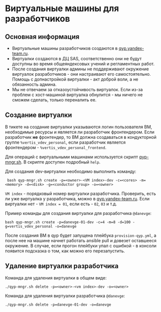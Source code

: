 # Виртуальные машины для разработчиков

## Основная информация

* Виртуальные машины разработчиков создаются в [qyp.yandex-team.ru](https://qyp.yandex-team.ru/).
* Виртуалки создаются в ДЦ SAS, соответственно они не будут доступны во время общеяндексовых учений и регламентных работ.
* После создания виртуалки админы не поддерживают окружение виртуалок разработчиков - они настраивают его самостоятельно. Помощь с допнастройкой виртуалки - акт доброй воли, а не обязанность админа.
* Мы не отвечаем за отказоустойчивость виртуалок. Если из-за проблем с хост-машиной виртуалка обнулится - мы ничего не сможем сделать, только переналить ее.

## Создание виртуалки

В тикете на создание виртуалки указываются логин пользователя ВМ, необходимые ресурсы и является ли разработчик фронтендером. Если разработчик **не** фронтендер, то ВМ должна создаваться в кондукторной группе `%vertis_vdev_personal`, если разработчик является фронтендером - `%vertis_vdev_personal_frontend`.

Для операций с виртуальными машинами используется скрипт [qyp-mngr.sh](https://a.yandex-team.ru/arc_vcs/classifieds/infra/admin-utils/qyp-mngr.sh). В скрипте доступен подробный `help`.

Для создания dev-виртуалки необходимо выполнить команду:

```
 bash qyp-mngr.sh create -p=<owner>-<VM index>-dev -c=<cores> -m=<memory> -d=<disk> -g=<conductor group> -o=<owner>
```

`VM index` - порядковый номер виртуалки разработчика. Проверить, есть ли уже виртуалка у разработчика, можно в [qyp.yandex-team.ru](https://qyp.yandex-team.ru/). Если виртуалки нет - `VM index = 01`, если есть - `02`, `03` и т.д.

Пример команды для создания виртуалки для разработчика `@danevge`:

```
bash qyp-mngr.sh create -p=danevge-01-dev -c=4 -m=8 -d=100 -g=vertis_vdev_personal -o=danevge
```

После создания ВМ в qyp будет запущена плейбука `provision-qyp.yml`, а после нее на машине начнет работать ansible pull и довезет оставшееся окружение. В случае, если прогон плейбуки упал с ошибкой - в консоли появится подсказка о том, как можно его перезапустить.

## Удаление виртуалки разработчика

Команда для удаления виртуалки в общем виде:

```
./qyp-mngr.sh delete -p=<owner>-<vm index>-dev -o=<owner>
```

Команда для удаления виртуалки разработчика `@danevge`:
```
./qyp-mngr.sh delete -p=danevge-01-dev -o=danevge
```
